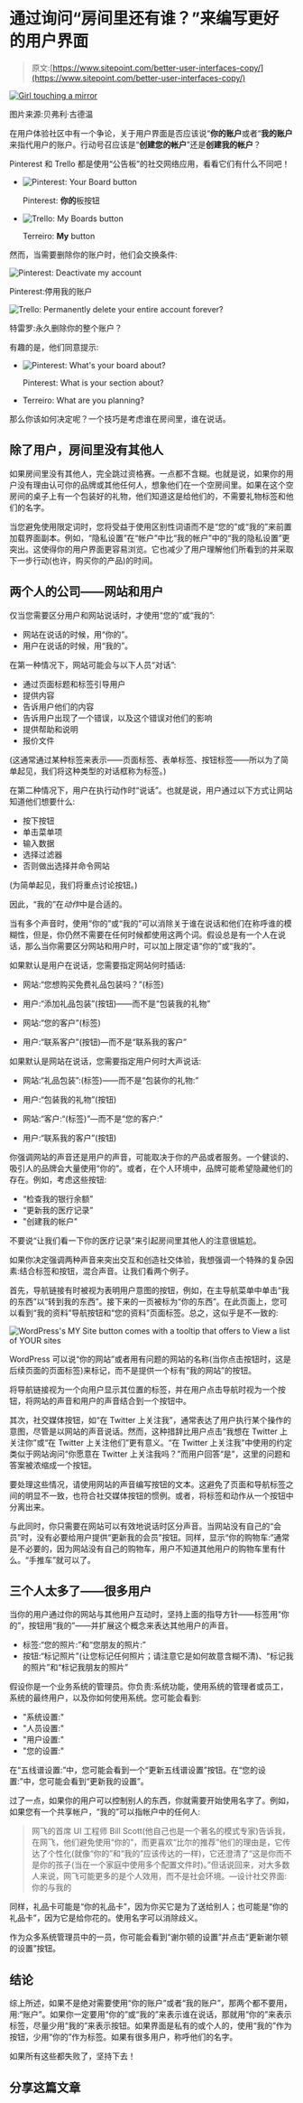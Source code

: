 # 通过询问“房间里还有谁？”来编写更好的用户界面

> 原文:[https://www.sitepoint.com/better-user-interfaces-copy/](https://www.sitepoint.com/better-user-interfaces-copy/)

[![Girl touching a mirror](../Images/3f611123864315b6b59411318cdc266b.png)](https://www.flickr.com/photos/bevgoodwin/10150927206/)

图片来源:贝弗利·古德温

在用户体验社区中有一个争论，关于用户界面是否应该说“**你的账户**或者“**我的账户**来指代用户的账户。行动号召应该是“**创建您的帐户**”还是**创建我的帐户**？

Pinterest 和 Trello 都是使用“公告板”的社交网络应用，看看它们有什么不同吧！

*   ![Pinterest: Your Board button](../Images/aa40c2f73d9a395cf297377594d79cfd.png)

    Pinterest: **你的**板按钮

*   ![Trello: My Boards button](../Images/e5bc7d7e9e977d02a49c3c66ae8b34c8.png)

    Terreiro: **My** button

然而，当需要删除你的账户时，他们会交换条件:

![Pinterest: Deactivate my account](../Images/1fa09ed46a3bbc38725c9b5240785e97.png)

Pinterest:停用我的账户

![Trello: Permanently delete your entire account forever?](../Images/94b6bfb09e2c6c759eee5011c9266806.png)

特雷罗:永久删除你的整个账户？

有趣的是，他们同意提示:

*   ![Pinterest: What's your board about?](../Images/5fc658ff8b0f14dad340d493cbb03196.png)

    Pinterest: What is your section about?

*   Terreiro: What are you planning?

那么你该如何决定呢？一个技巧是考虑谁在房间里，谁在说话。

## 除了用户，房间里没有其他人

如果房间里没有其他人，完全跳过资格赛。一点都不含糊。也就是说，如果你的用户没有理由认可你的品牌或其他任何人，想象他们在一个空房间里。如果在这个空房间的桌子上有一个包装好的礼物，他们知道这是给他们的，不需要礼物标签和他们的名字。

当您避免使用限定词时，您将受益于使用区别性词语而不是“您的”或“我的”来前置加载界面副本。例如，“隐私设置”在“帐户”中比“我的帐户”中的“我的隐私设置”更突出。这使得你的用户界面更容易浏览。它也减少了用户理解他们所看到的并采取下一步行动(也许，购买你的产品)的时间。

## 两个人的公司——网站和用户

仅当您需要区分用户和网站说话时，才使用“您的”或“我的”:

*   网站在说话的时候，用“你的”。
*   用户在说话的时候，用“我的”。

在第一种情况下，网站可能会与以下人员“对话”:

*   通过页面标题和标签引导用户
*   提供内容
*   告诉用户他们的内容
*   告诉用户出现了一个错误，以及这个错误对他们的影响
*   提供帮助和说明
*   报价文件

(这通常通过某种标签来表示——页面标签、表单标签、按钮标签——所以为了简单起见，我们将这种类型的对话框称为标签。)

在第二种情况下，用户在执行动作时“说话”。也就是说，用户通过以下方式让网站知道他们想要什么:

*   按下按钮
*   单击菜单项
*   输入数据
*   选择过滤器
*   否则做出选择并命令网站

(为简单起见，我们将重点讨论按钮。)

因此，“我的”在*动作*中是合适的。

当有多个声音时，使用“你的”或“我的”可以消除关于谁在说话和他们在称呼谁的模糊性，但是，你仍然不需要在任何时候都使用这两个词。假设总是有一个人在说话，那么当你需要区分网站和用户时，可以加上限定语“你的”或“我的”。

如果默认是用户在说话，您需要指定网站何时插话:

*   网站:“您想购买免费礼品包装吗？”(标签)
*   用户:“添加礼品包装”(按钮)——而不是“包装我的礼物”

*   网站:“您的客户”(标签)
*   用户:“联系客户”(按钮)—而不是“联系我的客户”

如果默认是网站在说话，您需要指定用户何时大声说话:

*   网站:“礼品包装”:(标签)——而不是“包装你的礼物:”
*   用户:“包装我的礼物”(按钮)

*   网站:“客户:“(标签)”—而不是“您的客户:”
*   用户:“联系我的客户”(按钮)

你强调网站的声音还是用户的声音，可能取决于你的产品或者服务。一个健谈的、吸引人的品牌会大量使用“你的”。或者，在个人环境中，品牌可能希望隐藏他们的存在。例如，考虑这些按钮:

*   “检查我的银行余额”
*   “更新我的医疗记录”
*   "创建我的帐户"

不要说“让我们看一下你的医疗记录”来引起房间里其他人的注意很尴尬。

如果你决定强调两种声音来突出交互和创造社交体验，我想强调一个特殊的复杂因素:结合标签和按钮，混合声音。让我们看两个例子。

首先，导航链接有时被视为表明用户意图的按钮，例如，在主导航菜单中单击“我的东西”以“转到我的东西”。接下来的一页被标为“你的东西”。在此页面上，您可以看到“我的资料”导航按钮和“您的资料”页面标签。总之，这似乎是不一致的:

![WordPress's MY Site button comes with a tooltip that offers to View a list of YOUR sites](../Images/77b4fe8aac01e428b2e7c742494661cd.png)

WordPress 可以说“你的网站”或者用有问题的网站的名称(当你点击按钮时，这是后续页面的页面标签)来标记，而不是提供一个标有“我的网站”的按钮。

将导航链接视为一个向用户显示其位置的标签，并在用户点击导航时视为一个按钮，将网站的声音和用户的声音结合到一个按钮中。

其次，社交媒体按钮，如“在 Twitter 上关注我”，通常表达了用户执行某个操作的意图，尽管是以网站的声音说话。然而，这种措辞比用户点击“我想在 Twitter 上关注你”或“在 Twitter 上关注他们”更有意义。“在 Twitter 上关注我”中使用的约定类似于网站询问“你愿意在 Twitter 上关注我吗？”而用户回答“是”，这里的问题和答案被浓缩成一个按钮。

要处理这些情况，请使用网站的声音编写按钮的文本。这避免了页面和导航标签之间的明显不一致，也符合社交媒体按钮的惯例。或者，将标签和动作从一个按钮中分离出来。

与此同时，你只需要在网站可以有效地说话时区分声音。当网站没有自己的“会员”时，没有必要给用户提供“更新我的会员”按钮。同样，显示“你的购物车:”通常是不必要的，因为网站没有自己的购物车，用户不知道其他用户的购物车里有什么。“手推车”就可以了。

## 三个人太多了——很多用户

当你的用户通过你的网站与其他用户互动时，坚持上面的指导方针——标签用“你的”，按钮用“我的”——并扩展这个概念来表达其他用户的声音。

*   标签:“您的照片:”和“您朋友的照片:”
*   按钮:“标记照片”(让您标记任何照片；请注意它是如何故意含糊不清)、“标记我的照片”和“标记我朋友的照片”

假设你是一个业务系统的管理员。你负责:系统功能，使用系统的管理者或员工，系统的最终用户，以及你如何使用系统。您可能会看到:

*   "系统设置:"
*   "人员设置:"
*   "用户设置:"
*   "您的设置:"

在“五线谱设置:”中，您可能会看到一个“更新五线谱设置”按钮。在“您的设置:”中，您可能会看到“更新我的设置”。

过了一点，如果你的用户可以控制别人的东西，你就需要开始使用名字了。例如，如果您有一个共享帐户，“我的”可以指帐户中的任何人:

> 网飞的首席 UI 工程师 Bill Scott(他自己也是一个著名的模式专家)告诉我，在网飞，他们避免使用“你的”，而更喜欢“比尔的推荐”他们的理由是，它传达了个性化(就像“你的”和“我的”应该传达的一样)，它还澄清了“这是你而不是你的孩子(当在一个家庭中使用多个配置文件时)。”但话说回来，对大多数人来说，网飞可能更多的是个人效用，而不是社会环境。—设计社交界面:你的与我的

同样，礼品卡可能是“你的礼品卡”，因为你买它是为了送给别人；也可能是“你的礼品卡”，因为它是给你花的。使用名字可以消除歧义。

作为众多系统管理员中的一员，你可能会看到“谢尔顿的设置”并点击“更新谢尔顿的设置”按钮。

## 结论

综上所述，如果不是绝对需要使用“你的账户”或者“我的账户”，那两个都不要用，用:“账户”。如果你一定要用“你的”或“我的”来表示谁在说话，那就用“你的”来表示标签，尽量少用“我的”来表示按钮。如果界面是私有的或个人的，使用“我的”作为按钮，少用“你的”作为标签。如果有很多用户，称呼他们的名字。

如果所有这些都失败了，坚持下去！

## 分享这篇文章
